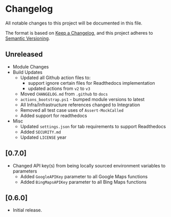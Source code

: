 # Changelog

All notable changes to this project will be documented in this file.

The format is based on [Keep a Changelog](https://keepachangelog.com/en/1.0.0/),
and this project adheres to [Semantic Versioning](https://semver.org/spec/v2.0.0.html).

## Unreleased

- Module Changes
- Build Updates
    - Updated all Github action files to:
        - support ignore certain files for Readthedocs implementation
        - updated actions from `v2` to `v3`
    - Moved `CHANGELOG.md` from `.github` to `docs`
    - `actions_bootstrap.ps1` - bumped module versions to latest
    - All Infra/Infrastructure references changed to Integration
    - Removed all test case uses of `Assert-MockCalled`
    - Added support for readthedocs
- Misc
    - Updated `settings.json` for tab requirements to support Readthedocs
    - Added `SECURITY.md`
    - Updated `LICENSE` year

## [0.7.0]

- Changed API key(s) from being locally sourced environment variables to parameters
    - Added `GoogleAPIKey` parameter to all Google Maps functions
    - Added `BingMapsAPIKey` parameter to all Bing Maps functions

## [0.6.0]

- Initial release.
